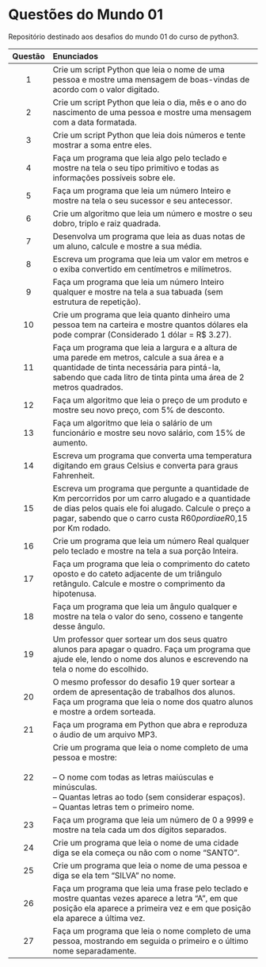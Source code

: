 # Questões do Mundo 01

Repositório destinado aos desafios do mundo 01 do curso de python3.

| Questão  | Enunciados  |
| :-----------: | :------------- | 
| 1 | Crie um script Python que leia o nome de uma pessoa e mostre uma mensagem de boas-vindas de acordo com o valor digitado. |
| 2 | Crie um script Python que leia o dia, mês e o ano do nascimento de uma pessoa e mostre uma mensagem com a data formatada. |
| 3 | Crie um script Python que leia dois números e tente mostrar a soma entre eles. |
| 4 | Faça um programa que leia algo pelo teclado e mostre na tela o seu tipo primitivo e todas as informações possíveis sobre ele. |
| 5 | Faça um programa que leia um número Inteiro e mostre na tela o seu sucessor e seu antecessor. |
| 6 | Crie um algoritmo que leia um número e mostre o seu dobro, triplo e raiz quadrada. |
| 7 | Desenvolva um programa que leia as duas notas de um aluno, calcule e mostre a sua média. |
| 8 | Escreva um programa que leia um valor em metros e o exiba convertido em centímetros e milímetros. |
| 9 | Faça um programa que leia um número Inteiro qualquer e mostre na tela a sua tabuada (sem estrutura de repetição). |
| 10 | Crie um programa que leia quanto dinheiro uma pessoa tem na carteira e mostre quantos dólares ela pode comprar (Considerado 1 dólar = R$ 3.27). |
| 11 | Faça um programa que leia a largura e a altura de uma parede em metros, calcule a sua área e a quantidade de tinta necessária para pintá-la, sabendo que cada litro de tinta pinta uma área de 2 metros quadrados. |
| 12 | Faça um algoritmo que leia o preço de um produto e mostre seu novo preço, com 5% de desconto. |
| 13 | Faça um algoritmo que leia o salário de um funcionário e mostre seu novo salário, com 15% de aumento. |
| 14 | Escreva um programa que converta uma temperatura digitando em graus Celsius e converta para graus Fahrenheit. |
| 15 | Escreva um programa que pergunte a quantidade de Km percorridos por um carro alugado e a quantidade de dias pelos quais ele foi alugado. Calcule o preço a pagar, sabendo que o carro custa R$60 por dia e R$0,15 por Km rodado. |
| 16 | Crie um programa que leia um número Real qualquer pelo teclado e mostre na tela a sua porção Inteira. |
| 17 | Faça um programa que leia o comprimento do cateto oposto e do cateto adjacente de um triângulo retângulo. Calcule e mostre o comprimento da hipotenusa. |
| 18 | Faça um programa que leia um ângulo qualquer e mostre na tela o valor do seno, cosseno e tangente desse ângulo. |
| 19 | Um professor quer sortear um dos seus quatro alunos para apagar o quadro. Faça um programa que ajude ele, lendo o nome dos alunos e escrevendo na tela o nome do escolhido. |
| 20 | O mesmo professor do desafio 19 quer sortear a ordem de apresentação de trabalhos dos alunos. Faça um programa que leia o nome dos quatro alunos e mostre a ordem sorteada. |
| 21 | Faça um programa em Python que abra e reproduza o áudio de um arquivo MP3. |
| 22 | Crie um programa que leia o nome completo de uma pessoa e mostre: <br> <br> – O nome com todas as letras maiúsculas e minúsculas. <br> – Quantas letras ao todo (sem considerar espaços). <br> – Quantas letras tem o primeiro nome. |
| 23 | Faça um programa que leia um número de 0 a 9999 e mostre na tela cada um dos dígitos separados. |
| 24 | Crie um programa que leia o nome de uma cidade diga se ela começa ou não com o nome “SANTO”. |
| 25 | Crie um programa que leia o nome de uma pessoa e diga se ela tem “SILVA” no nome. |
| 26 | Faça um programa que leia uma frase pelo teclado e mostre quantas vezes aparece a letra “A”, em que posição ela aparece a primeira vez e em que posição ela aparece a última vez. |
| 27 | Faça um programa que leia o nome completo de uma pessoa, mostrando em seguida o primeiro e o último nome separadamente. |

